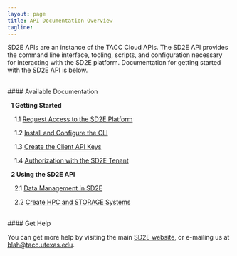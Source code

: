 ```yaml
---
layout: page
title: API Documentation Overview
tagline:
---
```


SD2E APIs are an instance of the TACC Cloud APIs. The SD2E API provides the command
line interface, tooling, scripts, and configuration necessary for interacting with
the SD2E platform. Documentation for getting started with the SD2E API is below.

<br>
#### Available Documentation

&nbsp;&nbsp;**1 Getting Started**

&nbsp;&nbsp;&nbsp;&nbsp;1.1 [Request Access to the SD2E Platform](docs/request_access.md)

&nbsp;&nbsp;&nbsp;&nbsp;1.2 [Install and Configure the CLI](docs/install_cli.md)

&nbsp;&nbsp;&nbsp;&nbsp;1.3 [Create the Client API Keys](docs/create_client.md)

&nbsp;&nbsp;&nbsp;&nbsp;1.4 [Authorization with the SD2E Tenant](docs/authorization.md)

&nbsp;&nbsp;**2 Using the SD2E API**

&nbsp;&nbsp;&nbsp;&nbsp;2.1 [Data Management in SD2E](docs/data_management.md)

&nbsp;&nbsp;&nbsp;&nbsp;2.2 [Create HPC and STORAGE Systems](docs/generate_systems.md)


<br>
#### Get Help

You can get more help by visiting the main [SD2E website](http://sd2e.org), or
e-mailing us at <blah@tacc.utexas.edu>.

